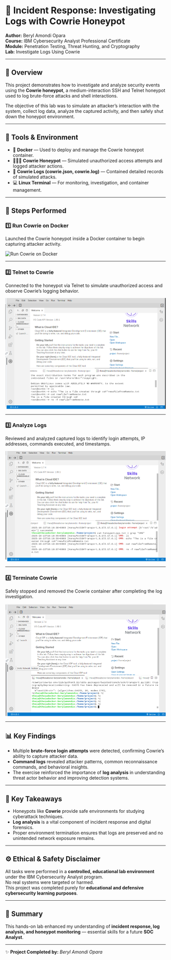 # 🧠 Incident Response: Investigating Logs with Cowrie Honeypot  

**Author:** Beryl Amondi Opara  
**Course:** IBM Cybersecurity Analyst Professional Certificate  
**Module:** Penetration Testing, Threat Hunting, and Cryptography  
**Lab:** Investigate Logs Using Cowrie  

---

## 📖 Overview  

This project demonstrates how to investigate and analyze security events using the **Cowrie honeypot**, a medium-interaction SSH and Telnet honeypot used to log brute-force attacks and shell interactions.  

The objective of this lab was to simulate an attacker’s interaction with the system, collect log data, analyze the captured activity, and then safely shut down the honeypot environment.  

---

## 🧰 Tools & Environment  

- 🐋 **Docker** — Used to deploy and manage the Cowrie honeypot container.  
- 🕵🏽‍♀️ **Cowrie Honeypot** — Simulated unauthorized access attempts and logged attacker actions.  
- 🧾 **Cowrie Logs (cowrie.json, cowrie.log)** — Contained detailed records of simulated attacks.  
- 💻 **Linux Terminal** — For monitoring, investigation, and container management.  

---

## 🧪 Steps Performed  

### **1️⃣ Run Cowrie on Docker**  
Launched the Cowrie honeypot inside a Docker container to begin capturing attacker activity.  

![Run Cowrie on Docker](./Cowrie%20on%20Docker%20running%20successfully.png)

---

### **2️⃣ Telnet to Cowrie**  
Connected to the honeypot via Telnet to simulate unauthorized access and observe Cowrie’s logging behavior.  

![Telnet to Cowrie](./Telnet%20session.png)

---

### **3️⃣ Analyze Logs**  
Reviewed and analyzed captured logs to identify login attempts, IP addresses, commands executed, and timestamps.  

![Analyze Logs](./Log%20analysis.png)

---

### **4️⃣ Terminate Cowrie**  
Safely stopped and removed the Cowrie container after completing the log investigation.  

![Terminate Cowrie](./Container%20termination.png)

---

## 📊 Key Findings  

- Multiple **brute-force login attempts** were detected, confirming Cowrie’s ability to capture attacker data.  
- **Command logs** revealed attacker patterns, common reconnaissance commands, and behavioral insights.  
- The exercise reinforced the importance of **log analysis** in understanding threat actor behavior and improving detection systems.  

---

## 🧠 Key Takeaways  

- Honeypots like **Cowrie** provide safe environments for studying cyberattack techniques.  
- **Log analysis** is a vital component of incident response and digital forensics.  
- Proper environment termination ensures that logs are preserved and no unintended network exposure remains.  

---

## ⚙️ Ethical & Safety Disclaimer  

All tasks were performed in a **controlled, educational lab environment** under the IBM Cybersecurity Analyst program.  
No real systems were targeted or harmed.  
This project was completed purely for **educational and defensive cybersecurity learning purposes**.  

---

## 🏁 Summary  

This hands-on lab enhanced my understanding of **incident response, log analysis, and honeypot monitoring** — essential skills for a future **SOC Analyst**.  

---

✨ **Project Completed by:** *Beryl Amondi Opara*
